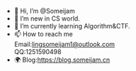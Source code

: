 - 👋 Hi, I’m @Someijam
- 👀 I’m new in CS world.
- 🌱 I’m currently learning Algorithm&CTF.
- 📫 How to reach me\
     Email:lingsomeijam1@outlook.com\
     QQ:1251590498
- 🌍 Blog:https://blog.someijam.cn

<!---
Someijam/Someijam is a ✨ special ✨ repository because its `README.md` (this file) appears on your GitHub profile.
You can click the Preview link to take a look at your changes.
--->
